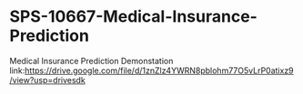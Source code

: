 # SPS-10667-Medical-Insurance-Prediction
Medical Insurance Prediction
Demonstation link:https://drive.google.com/file/d/1znZlz4YWRN8pblohm77O5vLrP0atixz9/view?usp=drivesdk
